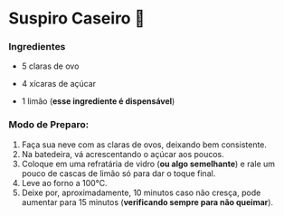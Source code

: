 ﻿# Suspiro Caseiro  :candy:

### Ingredientes

- 5 claras de ovo

- 4 xícaras de açúcar

- 1 limão (__esse ingrediente é dispensável__)

  

### Modo de Preparo:

1. Faça sua neve com as claras de ovos, deixando bem consistente.
2. Na batedeira, vá acrescentando o açúcar aos poucos.
3. Coloque em uma refratária de vidro (**ou algo semelhante**) e rale um pouco de cascas de limão só para dar o toque final. 
4. Leve ao forno a 100°C.
5. Deixe por, aproximadamente, 10 minutos caso não cresça, pode aumentar para 15 minutos (**verificando sempre para não queimar**).





